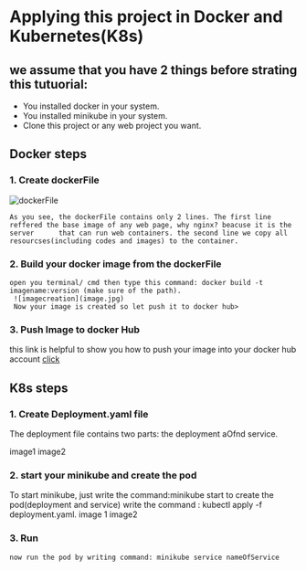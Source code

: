 
# Applying this project in Docker and Kubernetes(K8s)

## we assume that you have 2 things before strating this tutuorial:
   - You installed docker in your system.
   - You installed minikube in your system.
   - Clone this project or any web project you want.
  
 ## Docker steps 
  
  ### 1. Create dockerFile 
   ![dockerFile](image.jpg)
   
    As you see, the dockerFile contains only 2 lines. The first line reffered the base image of any web page, why nginx? beacuse it is the server      that can run web containers. the second line we copy all resourcses(including codes and images) to the container.
  
  ### 2. Build your docker image from the dockerFile
    open you terminal/ cmd then type this command: docker build -t imagename:version (make sure of the path).
     ![imagecreation](image.jpg)
     Now your image is created so let push it to docker hub>
  ### 3. Push Image to docker Hub
   this link is helpful to show you how to push your image into your docker hub account [click](https://www.youtube.com/watch?v=EIHY_CY5J0k)
    
 ## K8s steps
 ### 1. Create Deployment.yaml file 
  The deployment file contains two parts: the deployment aOfnd service.
  
 image1
 image2
 
 ### 2. start your minikube and create the pod
  To start minikube, just write the command:minikube start 
  to create the pod(deployment and service) write the command : kubectl apply -f deployment.yaml.
  image 1
  image2
  
  ### 3. Run 
    now run the pod by writing command: minikube service nameOfService 
 
